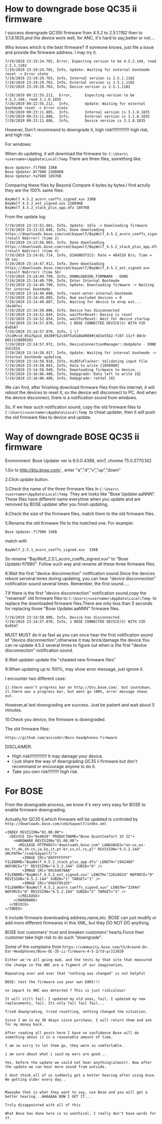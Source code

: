 
# How to downgrade bose QC35 ii firmware

I success downgrade QC35II firmware from 4.5.2 to 2.5.1.1182 then to 3.1.8.1835,and the device work well, for ANC, it's hard to say,better or not....

Who knows which is the best firmware? if someone knows, just file a issue and provide the firmware address. I may try it.

```
7/19/2019 23:19:24.701, Error, Expecting version to be 4.5.2.144, read 2.5.1.1182
7/19/2019 23:19:24.701, Info, Update: Waiting for external bootmode reset -> Error state
7/19/2019 23:19:29.763, Info, Internal version is 2.5.1.1182
7/19/2019 23:19:29.763, Info, External version is 2.5.1.1182
7/19/2019 23:19:29.763, Info, Device version is 2.5.1.1182
```

```
7/20/2019 09:22:55.212,  Error,      Expecting version to be 4.5.2.144, read 3.1.8.1835
7/20/2019 09:22:55.212,  Info,       Update: Waiting for external bootmode reset -> Error state
7/20/2019 09:23:11.885,  Info,       Internal version is 3.1.8.1835
7/20/2019 09:23:11.886,  Info,       External version is 3.1.8.1835
7/20/2019 09:23:11.886,  Info,       Device version is 3.1.8.1835
```

However, Don't recommand to downgrade it, high risk!!!!!!!!!!!!!! high risk, and high risk.

For windows:

When do updating, it will download the firmware to: `C:\Users\<username>\AppData\Local\Temp`
There are three files, something like:
```
Bose Updater.fl7980 33KB
Bose Updater.Nl7980 22089KB
Bose Updater.Ya7980 1897KB
```
Comparing these files by Beyond Compare 4 bytes by bytes.I find actully they are the 100% same files:
```
BayWolf_4.5.2_acorn_coeffs_signed.xuv 33KB
BayWolf_4.5.2_ext_signed.xuv 22089KB
BayWolf_4.5.2_stack_plus_app.dfu 1897KB
```
From the update log:
```
7/19/2019 23:13:51.661, Info, Update: Idle -> Downloading firmware
7/19/2019 23:13:53.846, Info, Done downloading https://downloads.bose.com/ced/baywolf/BayWolf_4.5.2_acorn_coeffs_signed.xuv (result NoError) (time 2)
7/19/2019 23:13:56.003, Info, Done downloading https://downloads.bose.com/ced/baywolf/BayWolf_4.5.2_stack_plus_app.dfu (result NoError) (time 4)
7/19/2019 23:14:01.714, Info, DIAGNOSTICS: Rate = 484528 B/s; Time = 50 sec.
7/19/2019 23:14:47.912, Info, Done downloading https://downloads.bose.com/ced/baywolf/BayWolf_4.5.2_ext_signed.xuv (result NoError) (time 56)
7/19/2019 23:14:49.799, Info, DOWNLOADING_FIRMWARE - DONE
7/19/2019 23:14:49.799, Info, Enter Internal Bootmode
7/19/2019 23:14:49.799, Info, Update: Downloading firmware -> Waiting for internal bootmode
7/19/2019 23:14:49.800, Info, reset-enter-internal-bootmode
7/19/2019 23:14:49.805, Info, Num excluded devices = 0
7/19/2019 23:14:49.807, Info, Waiting for device to drop out...(0x40fe)
7/19/2019 23:14:50.806, Info, Device has disconnected
7/19/2019 23:14:52.844, Info, waitForReset: Device is reset
7/19/2019 23:14:52.854, Info, waitForReset: Wait for device startup
7/19/2019 23:14:57.870, Info, 1 BOSE CONNECTED DEVICE(S) WITH VID 0x05A7
7/19/2019 23:14:57.870, Info, 1 \?\hid#vid_05a7&pid_4020#7&2cddf5a5&0&0000#{4d1e55b2-f16f-11cf-88cb-001111000030}
7/19/2019 23:14:57.972, Info, DeviceConnectionManager::doUpdate - DONE SUCCESS
7/19/2019 23:14:58.917, Info, Update: Waiting for internal bootmode -> Internal bootmode updating
7/19/2019 23:14:58.918, Info, HidDfuFlasher: Validating input file
7/19/2019 23:14:58.943, Info, Data to write {1894960}
7/19/2019 23:14:58.949, Info, Downloading firmware to device...
7/19/2019 23:16:06.480, Info, DoUpgrade: Data left to write {0}
7/19/2019 23:16:06.480, Info, DoUpgrade: retVal {0}
```
We can find, after finishing download firmware files from the internet, it will reboot the devices to reset it, so the device will disconnect to PC. And when the device disconnect, there is a notification sound from windows.

So, If we hear such notification sound, copy the old firmware files to `C:\Users\<username>\AppData\Local\Temp `to cheat updater, then it will push the old firmware files to device and update.


# Way of downgrade BOSE QC35 ii firmware

Environment: Bose Updater ver is 6.0.0.4388, win7, chrome 75.0.3770.142

1.Go to http://btu.bose.com/ , enter "a","d","v","up","down"

2.Click update button.

3.Check the name of the three firmware files in `C:\Users\<username>\AppData\Local\Temp `They are looks like "Bose Updater.aaNNN". These files have different name everytime when you update and are removed by BOSE updater after you finish updating.

4.Check the size of the firmware files, match them to the old firmware files.

5.Rename the old firmware file to the matched one.
 For example:
 ```
 Bose Updater.fl7980 33KB
 ```
   match with 
 ```
 BayWolf_2.5.1_acorn_coeffs_signed.xuv  33KB
 ```
   So rename "BayWolf_2.5.1_acorn_coeffs_signed.xuv" to "Bose Updater.fl7980". Follow such way and rename all these three firmware files.

6.Wait the first "device disconnection" notification sound.Since the devices reboot serveral times during updating, you can hear "device disconnection" notification sound several times. Remember, the first sound.....

7.If there is the first "device disconnection" notification sound,copy the "renamed" old firmware files to `C:\Users\<username>\AppData\Local\Temp `to replace the downloaded firmware files.There are only less than 5 seconds for replacing those "Bose Updater.aaNNN" firmware files. 
```
7/19/2019 23:14:50.806, Info, Device has disconnected
7/19/2019 23:14:57.870, Info, 1 BOSE CONNECTED DEVICE(S) WITH VID 0x05A7
```
  MUST MUST do it as fast as you can once hear the first notification sound of "device disconnection",otherwise it may brick/damage the device.You can re-update 4.5.2 several times to figure out when is the first "device disconnection" notification sound.

8.Wait updater update the "cheated new firmware files"

9.When updating up to 100%, may show error message, just ignore it.

 I encounter two different case:
 
    1).there wasn't progress bar on http://btu.bose.com/. but countdown.
    2).there was a progress bar, but went go 100%, error message shows out.
    
 However,at last downgrading are success. Just be patient and wait about 5 minutes.
 
 10.Check you device, the firmware is downgraded. 

  
  
The old firmware files:
```
https://github.com/avicoder/Boss-headphones-firmware
```


DISCLAIMER:

* High risk!!!!!!!!!!!!!! It may damage your device.
* I just share the way of downgrading QC35 ii firmware but don't recommand or encourage anyone to do it.
* Take you own risk!!!!!!!!! high risk.


# For BOSE

From the downgrade process, we know it's very very easy for BOSE to enable firmware downgrading.

Actually,for QC35 II,which firmware will be updated is controled by `http://downloads.bose.com/ced/baywolf/index.xml`
```
<INDEX REVISION="01.00.00">
  <DEVICE ID="0x4020" PRODUCTNAME="Bose QuietComfort 35 II">
    <HARDWARE REVISION="01.00.00">
      <RELEASE HTTPHOST="downloads.bose.com" LANGUAGES="en-us,es-mx,fr,de,zh-cn,ja,ko,it,pt-br,sv,nl,ru,pl" REVISION="4.5.2.144" URLPATH="/ced/baywolf/">
        <IMAGE CRC="0XFFFFFFFF" FILENAME="BayWolf_4.5.2_stack_plus_app.dfu" LENGTH="1942460" NOFORCE="1" REVISION="4.5.2.144" SUBID="0" />
        <IMAGE CRC="0XC64078AA" FILENAME="BayWolf_4.5.2_ext_signed.xuv" LENGTH="22618624" NOFORCE="0" REVISION="4.5.2.144" SUBID="1" TARGET="1" />
        <IMAGE CRC="0X8CF951D5" FILENAME="BayWolf_4.5.2_acorn_coeffs_signed.xuv" LENGTH="32944" NOFORCE="0" REVISION="4.5.2.144" SUBID="2" TARGET="3" />
      </RELEASE>
    </HARDWARE>
  </DEVICE>
</INDEX>
```

It include firmware downloading address,name,etc. BOSE can just modify or add more different firmwares in this XML, but they DO NOT DO anything.

BOSE lost customers' trust and breaken customers' hearts.Force their customer take high risk to do such "downgrade".

Some of the complains from `https://community.bose.com/t5/Around-On-Ear-Headphones/Bose-QC-35-ii-firmware-4-5-2/td-p/213820`

```
Either we're all going mad, and the tests by that site that measured the change in the ANC are a figment of our imagination。
```

```
Repeating over and over that "nothing was changed" is not helpful
```

```
BOSE: test the firmware use your own EARS!!!
```

```
no impact to ANC was detected ? This is just ridiculous!
```

```
It will still fail. I updated my old ones, fail. I updated my new replacements, fail. Its only fail fail fail...
```

```
Tried downgrading, tried resetting, nothing changed the situation.

Since I am in my 30 deays since purchase, I will return them and ask for my money back.

After reading all posts here I have no confidence Bose will do something about it in a reasonable amount of time.

I am so sorry to let them go, they were so comfortable.
```

```
i am sure about what i said my ears are good...
```


```
Yes, before the update we could not hear anything(almost). Now after the update we can hear more sound from outside.
```

```
I dont think all of us suddenly got a better hearing after using bose. We getting older every day..


Maaaybe that is what they want to say, use Bose and you will get a better hearing...AHAAAAA NOW I GET IT...

Truly disappointed with all of this
```

```
What Bose has done here is so unethical, I really don't have words for it.
```
